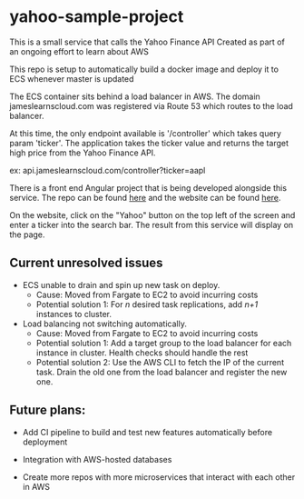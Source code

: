 # yahoo-sample-project
This is a small service that calls the Yahoo Finance API
Created as part of an ongoing effort to learn about AWS

This repo is setup to automatically build a docker image and deploy it to ECS whenever master is updated

The ECS container sits behind a load balancer in AWS. The domain jameslearnscloud.com was registered via Route 53 which routes to the load balancer.

At this time, the only endpoint available is '/controller' which takes query param 'ticker'. The application takes the ticker value and returns the target high price from the Yahoo Finance API.

ex: api.jameslearnscloud.com/controller?ticker=aapl

There is a front end Angular project that is being developed alongside this service. The repo can be found [here](https://github.com/jamesmatherly/angular-sample-project) and the website can be found [here](http://jameslearnscloud.com).

On the website, click on the "Yahoo" button on the top left of the screen and enter a ticker into the search bar. The result from this service will display on the page.

## Current unresolved issues

- ECS unable to drain and spin up new task on deploy.
    - Cause: Moved from Fargate to EC2 to avoid incurring costs
    - Potential solution 1: For *n* desired task replications, add *n+1* instances to cluster.
- Load balancing not switching automatically.
    - Cause: Moved from Fargate to EC2 to avoid incurring costs
    - Potential solution 1: Add a target group to the load balancer for each instance in cluster. Health checks should handle the rest
    - Potential solution 2: Use the AWS CLI to fetch the IP of the current task. Drain the old one from the load balancer and register the new one.



## Future plans:

- Add CI pipeline to build and test new features automatically before deployment

- Integration with AWS-hosted databases

- Create more repos with more microservices that interact with each other in AWS
